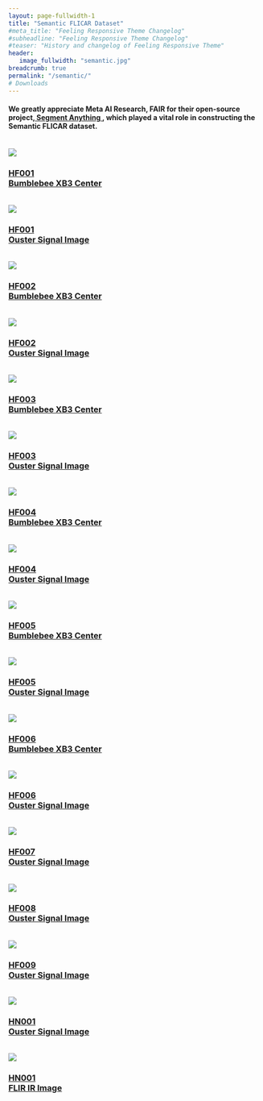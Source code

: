 ```yaml
---
layout: page-fullwidth-1
title: "Semantic FLICAR Dataset"
#meta_title: "Feeling Responsive Theme Changelog"
#subheadline: "Feeling Responsive Theme Changelog"
#teaser: "History and changelog of Feeling Responsive Theme"
header:
   image_fullwidth: "semantic.jpg"
breadcrumb: true
permalink: "/semantic/"
# Downloads
---
```

#### We greatly appreciate Meta AI Research, FAIR for their open-source project,<a href="https://github.com/facebookresearch/segment-anything"> Segment Anything </a>, which played a vital role in constructing the Semantic FLICAR dataset.

<br>
<div class="row listing listing-link listing-odd">
      <div class="large-6 medium-6 small-12 columns">
         <a href="https://rec.ustc.edu.cn/share/194241c0-0225-11ee-b4d1-f340941dc451">
            <img id="thumb-1" src="../semantic_image/hf001/xb3.png"/>
         </a>
      </div>
      <div class="large-6 medium-6 small-12 columns">
         <a href="https://rec.ustc.edu.cn/share/194241c0-0225-11ee-b4d1-f340941dc451">
            <h3>HF001<br> Bumblebee XB3 Center</h3>
         </a>
      </div>
</div>
<br>
<div class="row listing listing-link listing-odd">
      <div class="large-6 medium-6 small-12 columns">
         <a href="https://rec.ustc.edu.cn/share/c5519e00-02c0-11ee-8056-533f45044f7e">
            <img id="thumb-1" src="../semantic_image/hf001/ouster.png"/>
         </a>
      </div>
      <div class="large-6 medium-6 small-12 columns">
         <a href="https://rec.ustc.edu.cn/share/c5519e00-02c0-11ee-8056-533f45044f7e">
            <h3>HF001<br>Ouster Signal Image</h3>
         </a>
      </div>
</div>
<br>
<div class="row listing listing-link listing-odd">
      <div class="large-6 medium-6 small-12 columns">
         <a href="https://rec.ustc.edu.cn/share/e66db780-02b4-11ee-9e75-bf8c439878cf">
            <img id="thumb-1" src="../semantic_image/hf002/xb3.png"/>
         </a>
      </div>
      <div class="large-6 medium-6 small-12 columns">
         <a href="https://rec.ustc.edu.cn/share/e66db780-02b4-11ee-9e75-bf8c439878cf">
            <h3>HF002<br> Bumblebee XB3 Center</h3>
         </a>
      </div>
</div>
<br>
<div class="row listing listing-link listing-odd">
      <div class="large-6 medium-6 small-12 columns">
         <a href="https://rec.ustc.edu.cn/share/c5519e00-02c0-11ee-8056-533f45044f7e">
            <img id="thumb-1" src="../semantic_image/hf002/ouster.png"/>
         </a>
      </div>
      <div class="large-6 medium-6 small-12 columns">
         <a href="https://rec.ustc.edu.cn/share/c5519e00-02c0-11ee-8056-533f45044f7e">
            <h3>HF002<br> Ouster Signal Image</h3>
         </a>
      </div>
</div>
<br>
<div class="row listing listing-link listing-odd">
      <div class="large-6 medium-6 small-12 columns">
         <a href="https://rec.ustc.edu.cn/share/66cc6540-02b8-11ee-b526-8775d968765d">
            <img id="thumb-1" src="../semantic_image/hf003/xb3.png"/>
         </a>
      </div>
      <div class="large-6 medium-6 small-12 columns">
         <a href="https://rec.ustc.edu.cn/share/66cc6540-02b8-11ee-b526-8775d968765d">
            <h3>HF003<br> Bumblebee XB3 Center</h3>
         </a>
      </div>
</div>
<br>
<div class="row listing listing-link listing-odd">
      <div class="large-6 medium-6 small-12 columns">
         <a href="https://rec.ustc.edu.cn/share/589fb370-02d1-11ee-adf0-854a6fb08c3a">
            <img id="thumb-1" src="../semantic_image/hf003/ouster.png"/>
         </a>
      </div>
      <div class="large-6 medium-6 small-12 columns">
         <a href="https://rec.ustc.edu.cn/share/589fb370-02d1-11ee-adf0-854a6fb08c3a">
            <h3>HF003<br> Ouster Signal Image</h3>
         </a>
      </div>
</div>
<br>
<div class="row listing listing-link listing-odd">
      <div class="large-6 medium-6 small-12 columns">
         <a href="https://rec.ustc.edu.cn/share/6060d770-02ba-11ee-9691-17cc55f33ac6">
            <img id="thumb-1" src="../semantic_image/hf004/xb3.png"/>
         </a>
      </div>
      <div class="large-6 medium-6 small-12 columns">
         <a href="https://rec.ustc.edu.cn/share/6060d770-02ba-11ee-9691-17cc55f33ac6">
            <h3>HF004<br> Bumblebee XB3 Center</h3>
         </a>
      </div>
</div>
<br>
<div class="row listing listing-link listing-odd">
      <div class="large-6 medium-6 small-12 columns">
         <a href="https://rec.ustc.edu.cn/share/f9cbb100-0382-11ee-9abd-43101344bed6">
            <img id="thumb-1" src="../semantic_image/hf004/ouster.png"/>
         </a>
      </div>
      <div class="large-6 medium-6 small-12 columns">
         <a href="https://rec.ustc.edu.cn/share/f9cbb100-0382-11ee-9abd-43101344bed6">
            <h3>HF004<br> Ouster Signal Image</h3>
         </a>
      </div>
</div>
<br>
<div class="row listing listing-link listing-odd">
      <div class="large-6 medium-6 small-12 columns">
         <a href="https://rec.ustc.edu.cn/share/e4bd8c20-02bb-11ee-837c-8b48928dff96">
            <img id="thumb-1" src="../semantic_image/hf005/xb3.png"/>
         </a>
      </div>
      <div class="large-6 medium-6 small-12 columns">
         <a href="https://rec.ustc.edu.cn/share/e4bd8c20-02bb-11ee-837c-8b48928dff96">
            <h3>HF005<br> Bumblebee XB3 Center</h3>
         </a>
      </div>
</div>
<br>
<div class="row listing listing-link listing-odd">
      <div class="large-6 medium-6 small-12 columns">
         <a href="https://rec.ustc.edu.cn/share/506f82f0-0384-11ee-9e81-c9181e4c69d2">
            <img id="thumb-1" src="../semantic_image/hf005/ouster.png"/>
         </a>
      </div>
      <div class="large-6 medium-6 small-12 columns">
         <a href="https://rec.ustc.edu.cn/share/506f82f0-0384-11ee-9e81-c9181e4c69d2">
            <h3>HF005<br> Ouster Signal Image</h3>
         </a>
      </div>
</div>
<br>
<div class="row listing listing-link listing-odd">
      <div class="large-6 medium-6 small-12 columns">
         <a href="https://rec.ustc.edu.cn/share/980f0610-02bd-11ee-affc-f12d9537d4ab">
            <img id="thumb-1" src="../semantic_image/hf006/xb3.png"/>
         </a>
      </div>
      <div class="large-6 medium-6 small-12 columns">
         <a href="https://rec.ustc.edu.cn/share/980f0610-02bd-11ee-affc-f12d9537d4ab">
            <h3>HF006<br> Bumblebee XB3 Center</h3>
         </a>
      </div>
</div>
<br>
<div class="row listing listing-link listing-odd">
      <div class="large-6 medium-6 small-12 columns">
         <a href="https://rec.ustc.edu.cn/share/c7116ad0-0387-11ee-9198-ddf0b19fe6a2">
            <img id="thumb-1" src="../semantic_image/hf006/ouster.png"/>
         </a>
      </div>
      <div class="large-6 medium-6 small-12 columns">
         <a href="https://rec.ustc.edu.cn/share/c7116ad0-0387-11ee-9198-ddf0b19fe6a2">
            <h3>HF006<br> Ouster Signal Image</h3>
         </a>
      </div>
</div>
<br>
<div class="row listing listing-link listing-odd">
      <div class="large-6 medium-6 small-12 columns">
         <a href="https://rec.ustc.edu.cn/share/5c67ca20-0389-11ee-b67c-a15db29b0b21">
            <img id="thumb-1" src="../semantic_image/hf007/ouster.png"/>
         </a>
      </div>
      <div class="large-6 medium-6 small-12 columns">
         <a href="https://rec.ustc.edu.cn/share/5c67ca20-0389-11ee-b67c-a15db29b0b21">
            <h3>HF007<br> Ouster Signal Image</h3>
         </a>
      </div>
</div>
<br>
<div class="row listing listing-link listing-odd">
      <div class="large-6 medium-6 small-12 columns">
         <a href="https://rec.ustc.edu.cn/share/29b42c00-038b-11ee-88a0-0919d999b98b">
            <img id="thumb-1" src="../semantic_image/hf008/ouster.png"/>
         </a>
      </div>
      <div class="large-6 medium-6 small-12 columns">
         <a href="https://rec.ustc.edu.cn/share/29b42c00-038b-11ee-88a0-0919d999b98b">
            <h3>HF008<br> Ouster Signal Image</h3>
         </a>
      </div>
</div>
<br>
<div class="row listing listing-link listing-odd">
      <div class="large-6 medium-6 small-12 columns">
         <a href="https://rec.ustc.edu.cn/share/f8e36440-038c-11ee-a1b3-f34001ce7854">
            <img id="thumb-1" src="../semantic_image/hf009/ouster.png"/>
         </a>
      </div>
      <div class="large-6 medium-6 small-12 columns">
         <a href="https://rec.ustc.edu.cn/share/f8e36440-038c-11ee-a1b3-f34001ce7854">
            <h3>HF009<br> Ouster Signal Image</h3>
         </a>
      </div>
</div>
<br>
<div class="row listing listing-link listing-odd">
      <div class="large-6 medium-6 small-12 columns">
         <a href="https://rec.ustc.edu.cn/share/b9f0ddb0-038e-11ee-b5a5-afb1d7cc7bd1">
            <img id="thumb-1" src="../semantic_image/hn001/ouster.png"/>
         </a>
      </div>
      <div class="large-6 medium-6 small-12 columns">
         <a href="https://rec.ustc.edu.cn/share/b9f0ddb0-038e-11ee-b5a5-afb1d7cc7bd1">
            <h3>HN001<br> Ouster Signal Image</h3>
         </a>
      </div>
</div>
<br>
<div class="row listing listing-link listing-odd">
      <div class="large-6 medium-6 small-12 columns">
         <a href="https://rec.ustc.edu.cn/share/b9f0ddb0-038e-11ee-b5a5-afb1d7cc7bd1">
            <img id="thumb-1" src="../semantic_image/hn001/flir.png"/>
         </a>
      </div>
      <div class="large-6 medium-6 small-12 columns">
         <a href="https://rec.ustc.edu.cn/share/b9f0ddb0-038e-11ee-b5a5-afb1d7cc7bd1">
            <h3>HN001<br> FLIR IR Image</h3>
         </a>
      </div>
</div>
